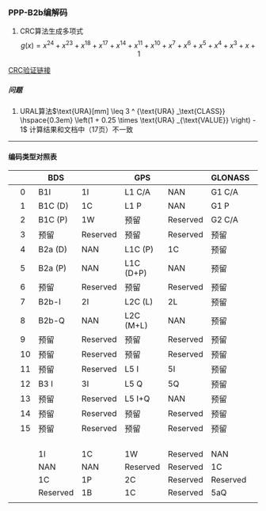 ### PPP-B2b编解码

1. CRC算法生成多项式
$$g(x) = x^{24} + x^{23} + x^{18} + x^{17} + x^{14} + x^{11} + x^{10} + x^{7} + x^{6} + x^{5} + x^{4} + x^{3} + x + 1$$  
 
[CRC验证链接](http://www.ip33.com/crc.html)
 

##### 问题

1. URAL算法$\text{URA}[mm] \leq 3 ^ {\text{URA} _\text{CLASS}} \hspace{0.3em} \left(1 + 0.25 \times \text{URA} _{\text{VALUE}} \right) - 1$
计算结果和文档中（17页）不一致  

---
#### 编码类型对照表

||| BDS || GPS || GLONASS || Galileo||||||||||
|---|---|---|---|---|---|---|---|---|---|---|---|---|---|---|---|---|---|
||0| B1I |1I| L1 C/A |NAN| G1 C/A |1C| 预留|Reserved||1I|NAN|1C|Reserved||||
||1| B1C (D)|1C| L1 P |NAN| G1 P |1P| E1 B|1B||1C|NAN|1P|1B||||
||2| B1C (P)|1W| 预留 |Reserved| G2 C/A |2C| E1 C|1C||1W|Reserved|2C|1C||||
||3| 预留 |Reserved| 预留 |Reserved| 预留 |Reserved| 预留|Reserved||Reserved|Reserved|Reserved|Reserved||||
||4| B2a (D)|NAN| L1C (P)|1C| 预留 |Reserved| E5a Q|5aQ||NAN|1C|Reserved|5aQ||||
||5| B2a (P)|NAN| L1C (D+P)|NAN| 预留 |Reserved| E5a I|5aI||NAN|NAN|Reserved|5aI||||
||6| 预留 |Reserved| 预留 |Reserved| 预留 |Reserved| 预留|Reserved||Reserved|Reserved|Reserved|Reserved||||
||7| B2b-I |2I| L2C (L)|2L| 预留 |Reserved| E5b I|5bI||2I|2L|Reserved|5bI||||
||8| B2b-Q |NAN| L2C (M+L)|NAN| 预留 |Reserved| E5b Q|5bQ||NAN|NAN|Reserved|5bQ||||
||9| 预留 |Reserved| 预留 |Reserved| 预留 |Reserved| 预留|Reserved||Reserved|Reserved|Reserved|Reserved||||
||10| 预留 |Reserved| 预留 |Reserved| 预留 |Reserved| 预留|Reserved||Reserved|Reserved|Reserved|Reserved||||
||11| 预留 |Reserved| L5 I |5I| 预留 |Reserved| E6 C|6C||Reserved|5I|Reserved|6C||||
||12| B3 I |3I| L5 Q |5Q| 预留 |Reserved| 预留|Reserved||3I|5Q|Reserved|Reserved||||
||13| 预留 |Reserved| L5 I+Q |NAN| 预留 |Reserved| 预留|Reserved||Reserved|NAN|Reserved|Reserved||||
||14| 预留 |Reserved| 预留 |Reserved| 预留 |Reserved| 预留|Reserved||Reserved|Reserved|Reserved|Reserved||||
||15| 预留 |Reserved| 预留 |Reserved| 预留 |Reserved| 预留|Reserved||Reserved|Reserved|Reserved|Reserved||||
|||||||||||||||||||
|||||||||||||||||||
|||||||||||||||||||
|||||||||||||||||||
|||1I|1C|1W|Reserved|NAN|NAN|Reserved|2I|NAN|Reserved|Reserved|Reserved|3I|Reserved|Reserved|Reserved||
|||NAN|NAN|Reserved|Reserved|1C|NAN|Reserved|2L|NAN|Reserved|Reserved|5I|5Q|NAN|Reserved|Reserved||
|||1C|1P|2C|Reserved|Reserved|Reserved|Reserved|Reserved|Reserved|Reserved|Reserved|Reserved|Reserved|Reserved|Reserved|Reserved||
|||Reserved|1B|1C|Reserved|5aQ|5aI|Reserved|5bI|5bQ|Reserved|Reserved|6C|Reserved|Reserved|Reserved|Reserved||
|||